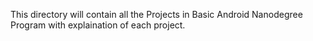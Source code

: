 This directory will contain all the Projects in Basic Android Nanodegree Program with explaination of each project.

